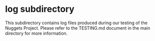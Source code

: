 # log subdirectory

This subdirectory contains log files produced during our testing of the Nuggets Project. Please refer to the TESTING.md document in the main directory for more information.
